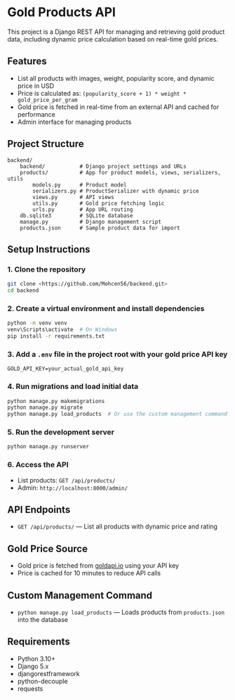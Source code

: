 # Gold Products API

This project is a Django REST API for managing and retrieving gold product data, including dynamic price calculation based on real-time gold prices.

## Features

- List all products with images, weight, popularity score, and dynamic price in USD
- Price is calculated as: `(popularity_score + 1) * weight * gold_price_per_gram`
- Gold price is fetched in real-time from an external API and cached for performance
- Admin interface for managing products

## Project Structure

```text
backend/
    backend/           # Django project settings and URLs
    products/          # App for product models, views, serializers, utils
        models.py      # Product model
        serializers.py # ProductSerializer with dynamic price
        views.py       # API views
        utils.py       # Gold price fetching logic
        urls.py        # App URL routing
    db.sqlite3         # SQLite database
    manage.py          # Django management script
    products.json      # Sample product data for import
```

## Setup Instructions

### 1. Clone the repository

```bash
git clone <https://github.com/Mohcen56/backend.git>
cd backend
```

### 2. Create a virtual environment and install dependencies

```bash
python -m venv venv
venv\Scripts\activate  # On Windows
pip install -r requirements.txt
```

### 3. Add a `.env` file in the project root with your gold price API key

```env
GOLD_API_KEY=your_actual_gold_api_key
```

### 4. Run migrations and load initial data

```bash
python manage.py makemigrations
python manage.py migrate
python manage.py load_products  # Or use the custom management command
```

### 5. Run the development server

```bash
python manage.py runserver
```

### 6. Access the API

- List products: `GET /api/products/`
- Admin: `http://localhost:8000/admin/`

## API Endpoints

- `GET /api/products/` — List all products with dynamic price and rating

## Gold Price Source

- Gold price is fetched from [goldapi.io](https://www.goldapi.io/) using your API key
- Price is cached for 10 minutes to reduce API calls

## Custom Management Command

- `python manage.py load_products` — Loads products from `products.json` into the database

## Requirements

- Python 3.10+
- Django 5.x
- djangorestframework
- python-decouple
- requests


